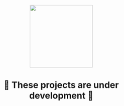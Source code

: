 <p align="center">
  <img width="200" src="https://zillya.com/sites/default/files/under-construction.png" />
</p>

  <h1 align="center">🚧 These projects are under development 🚧</h1>
